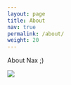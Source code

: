```yaml
---
layout: page
title: About
nav: true
permalink: /about/
weight: 20
---
```


About Nax ;)

<img src="{{ '/images/daumen-hoch.jpg' | prepend: site.baseurl }}" class="img-responsive">